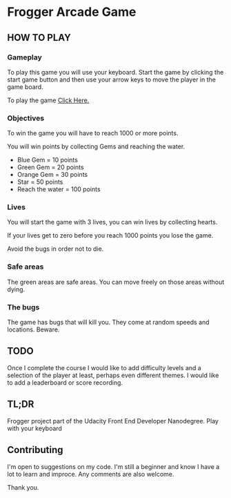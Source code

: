 # Frogger Arcade Game

## HOW TO PLAY

### Gameplay

To play this game you will use your keyboard. Start the game by clicking the start game button and then use your arrow keys to move the player in the game board.

To play the game [Click Here.](https://rodcunha.github.io/arcade-game)

### Objectives

To win the game you will have to reach 1000 or more points.

You will win points by collecting Gems and reaching the water.

* Blue Gem = 10 points
* Green Gem = 20 points
* Orange Gem = 30 points
* Star = 50 points
* Reach the water = 100 points

### Lives

You will start the game with 3 lives, you can win lives by collecting hearts.

If your lives get to zero before you reach 1000 points you lose the game.

Avoid the bugs in order not to die.

### Safe areas

The green areas are safe areas. You can move freely on those areas without dying.

### The bugs

The game has bugs that will kill you. They come at random speeds and locations. Beware.

## TODO

Once I complete the course I would like to add difficulty levels and a selection of the player at least, perhaps even different themes.
I would like to add a leaderboard or score recording.


## TL;DR

Frogger project part of the Udacity Front End Developer Nanodegree.
Play with your keyboard

## Contributing

I'm open to suggestions on my code. I'm still a beginner and know I have a lot to learn and improce. Any comments are also welcome.

Thank you.

